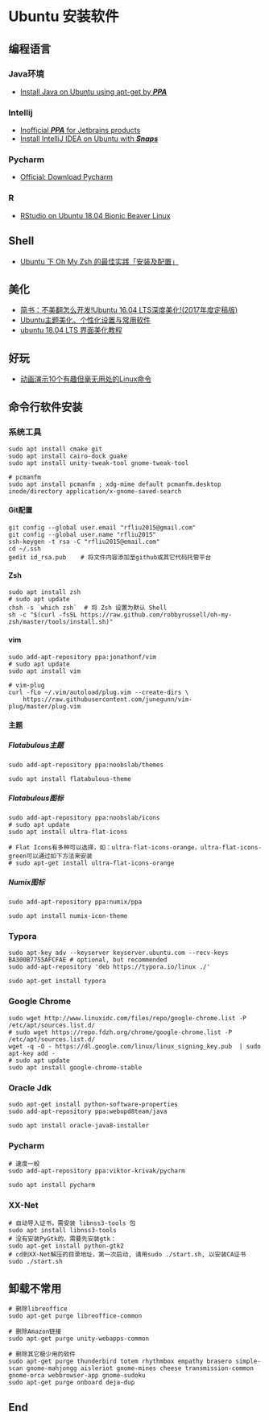 # Ubuntu 安装软件

## 编程语言

### Java环境

- [Install Java on Ubuntu using apt-get by ***PPA***](https://poweruphosting.com/blog/install-java-ubuntu/)

### Intellij

- [Inofficial ***PPA*** for Jetbrains products](https://github.com/JonasGroeger/jetbrains-ppa)  <!--github项目-->
- [Install IntelliJ IDEA on Ubuntu with ***Snaps***](https://blog.jetbrains.com/idea/2017/11/install-intellij-idea-with-snaps/)

### Pycharm 

- [Official: Download Pycharm](https://www.jetbrains.com/pycharm/download/#section=linux)

### R

- [RStudio on Ubuntu 18.04 Bionic Beaver Linux](https://linuxconfig.org/rstudio-on-ubuntu-18-04-bionic-beaver-linux)

## Shell

- [Ubuntu 下 Oh My Zsh 的最佳实践「安装及配置」](https://juejin.im/post/5b216263f265da6e44326959)



## 美化

- [简书：不美翻怎么开发!Ubuntu 16.04 LTS深度美化!(2017年度定稿版)](https://www.jianshu.com/p/4bd2d9b1af41) <!--很不错-->
- [Ubuntu主题美化、个性化设置与常用软件](http://yangbingdong.com/2017/ubuntu-todo-after-install/) <!--全面-->
- [ubuntu 18.04 LTS 界面美化教程](http://valdanito.top/2018/05/01/ubuntu-bionic-beautification.html) <!--一般-->

## 好玩

- [动画演示10个有趣但毫无用处的Linux命令](http://www.vaikan.com/10-funny-liunx-command/)



## 命令行软件安装

### 系统工具

```shell
sudo apt install cmake git 
sudo apt install cairo-dock guake 
sudo apt install unity-tweak-tool gnome-tweak-tool

# pcmanfm
sudo apt install pcmanfm ; xdg-mime default pcmanfm.desktop inode/directory application/x-gnome-saved-search
```

#### Git配置

```shell
git config --global user.email "rfliu2015@gmail.com"
git config --global user.name "rfliu2015"
ssh-keygen -t rsa -C "rfliu2015@email.com"
cd ~/.ssh
gedit id_rsa.pub    # 将文件内容添加至github或其它代码托管平台
```

#### Zsh
```shell
sudo apt install zsh
# sudo apt update
chsh -s `which zsh`  # 将 Zsh 设置为默认 Shell
sh -c "$(curl -fsSL https://raw.github.com/robbyrussell/oh-my-zsh/master/tools/install.sh)"
```

#### vim

```shell
sudo add-apt-repository ppa:jonathonf/vim
# sudo apt update
sudo apt install vim

# vim-plug
curl -fLo ~/.vim/autoload/plug.vim --create-dirs \
    https://raw.githubusercontent.com/junegunn/vim-plug/master/plug.vim
```

#### 主题

##### Flatabulous主题

```shell
sudo add-apt-repository ppa:noobslab/themes

sudo apt install flatabulous-theme
```

##### Flatabulous图标

```shell
sudo add-apt-repository ppa:noobslab/icons
# sudo apt update
sudo apt install ultra-flat-icons

# Flat Icons有多种可以选择，如：ultra-flat-icons-orange，ultra-flat-icons-green可以通过如下方法来安装
# sudo apt-get install ultra-flat-icons-orange

```

##### Numix图标

```shell
sudo add-apt-repository ppa:numix/ppa

sudo apt install numix-icon-theme
```





### Typora

```shell
sudo apt-key adv --keyserver keyserver.ubuntu.com --recv-keys BA300B7755AFCFAE # optional, but recommended
sudo add-apt-repository 'deb https://typora.io/linux ./'

sudo apt-get install typora
```

### Google Chrome

```shell
sudo wget http://www.linuxidc.com/files/repo/google-chrome.list -P /etc/apt/sources.list.d/
# sudo wget https://repo.fdzh.org/chrome/google-chrome.list -P /etc/apt/sources.list.d/
wget -q -O - https://dl.google.com/linux/linux_signing_key.pub  | sudo apt-key add -
# sudo apt update
sudo apt install google-chrome-stable
```



### Oracle Jdk

```shell
sudo apt-get install python-software-properties
sudo add-apt-repository ppa:webupd8team/java

sudo apt install oracle-java8-installer
```


### Pycharm

```shell
# 速度一般
sudo add-apt-repository ppa:viktor-krivak/pycharm

sudo apt install pycharm
```

### XX-Net

```shell
# 自动导入证书，需安装 libnss3-tools 包
sudo apt install libnss3-tools 
# 没有安装PyGtk的，需要先安装gtk：
sudo apt-get install python-gtk2 
# cd到XX-Net解压的目录地址，第一次启动, 请用sudo ./start.sh, 以安装CA证书
sudo ./start.sh 
```





## 卸载不常用

```shell
# 删除libreoffice
sudo apt-get purge libreoffice-common

# 删除Amazon链接
sudo apt-get purge unity-webapps-common

# 删除其它极少用的软件
sudo apt-get purge thunderbird totem rhythmbox empathy brasero simple-scan gnome-mahjongg aisleriot gnome-mines cheese transmission-common gnome-orca webbrowser-app gnome-sudoku
sudo apt-get purge onboard deja-dup
```

##  End